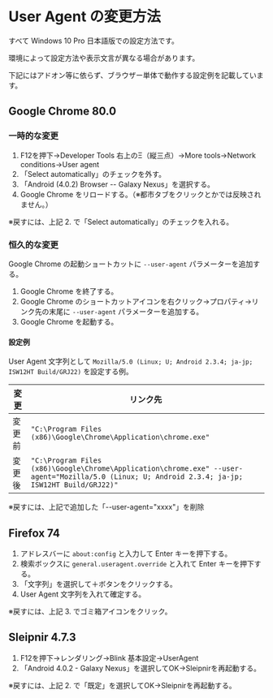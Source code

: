 # User Agent の変更方法
すべて Windows 10 Pro 日本語版での設定方法です。

環境によって設定方法や表示文言が異なる場合があります。

下記にはアドオン等に依らず、ブラウザー単体で動作する設定例を記載しています。

## Google Chrome 80.0
### 一時的な変更

1. F12を押下→Developer Tools 右上のΞ（縦三点）→More tools→Network conditions→User agent
2. 「Select automatically」のチェックを外す。
3. 「Android (4.0.2) Browser -- Galaxy Nexus」を選択する。
4. Google Chrome をリロードする。（※都市タブをクリックとかでは反映されません。）

※戻すには、上記 2. で「Select automatically」のチェックを入れる。

### 恒久的な変更
Google Chrome の起動ショートカットに `--user-agent` パラメーターを追加する。

1. Google Chrome を終了する。
2. Google Chrome のショートカットアイコンを右クリック→プロパティ→リンク先の末尾に `--user-agent` パラメーターを追加する。
3. Google Chrome を起動する。

#### 設定例
User Agent 文字列として `Mozilla/5.0 (Linux; U; Android 2.3.4; ja-jp; ISW12HT Build/GRJ22)` を設定する例。

変更 | リンク先
--|--
変更前 | `"C:\Program Files (x86)\Google\Chrome\Application\chrome.exe"`
変更後 | `"C:\Program Files (x86)\Google\Chrome\Application\chrome.exe" --user-agent="Mozilla/5.0 (Linux; U; Android 2.3.4; ja-jp; ISW12HT Build/GRJ22)"`

※戻すには、上記で追加した「--user-agent="xxxx"」を削除


## Firefox 74

1. アドレスバーに `about:config` と入力して Enter キーを押下する。
2. 検索ボックスに `general.useragent.override` と入れて Enter キーを押下する。
3. 「文字列」を選択して＋ボタンをクリックする。
4. User Agent 文字列を入れて確定する。

※戻すには、上記 3. でゴミ箱アイコンをクリック。


## Sleipnir 4.7.3

1. F12を押下→レンダリング→Blink 基本設定→UserAgent
2. 「Android 4.0.2 - Galaxy Nexus」を選択してOK→Sleipnirを再起動する。

※戻すには、上記 2. で「既定」を選択してOK→Sleipnirを再起動する。
